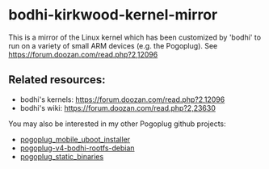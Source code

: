 # bodhi-kirkwood-kernel-mirror

This is a mirror of the Linux kernel which has been customized by 'bodhi' to run on a variety of small ARM devices (e.g. the Pogoplug).  See https://forum.doozan.com/read.php?2,12096


## Related resources:

* bodhi's kernels: https://forum.doozan.com/read.php?2,12096
* bodhi's wiki: https://forum.doozan.com/read.php?2,23630

You may also be interested in my other Pogoplug github projects:

* [pogoplug_mobile_uboot_installer](https://github.com/pepaslabs/pogoplug_mobile_uboot_installer)
* [pogoplug-v4-bodhi-rootfs-debian](https://github.com/pepaslabs/pogoplug-v4-bodhi-rootfs-debian)
* [pogoplug_static_binaries](https://github.com/pepaslabs/pogoplug_static_binaries)
